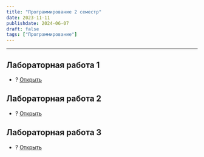 ```yaml
---
title: "Программирование 2 семестр"
date: 2023-11-11
publishdate: 2024-06-07
draft: false
tags: ["Программирование"]
---
```


---

## Лабораторная работа 1
* ?
[Открыть](https://disk.yandex.ru/i/5atqNUbcU53Qag)


## Лабораторная работа 2
* ?
[Открыть](https://disk.yandex.ru/i/wqYpe8PecUNE5g)

## Лабораторная работа 3
* ?
[Открыть](https://disk.yandex.ru/i/Z3dUR7ycrL5iww)

